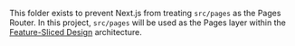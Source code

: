 This folder exists to prevent Next.js from treating `src/pages` as the Pages Router. In this project, `src/pages` will be used as the Pages layer within the [Feature-Sliced Design](https://feature-sliced.design) architecture.
